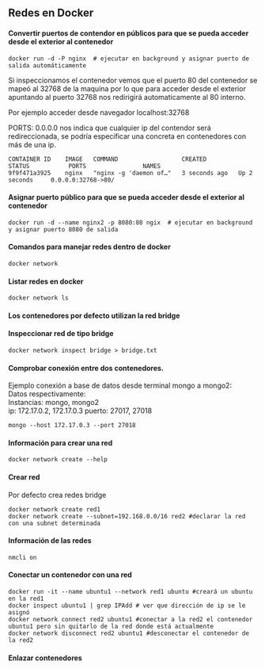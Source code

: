 ## Redes en Docker  

#### Convertir puertos de contendor en públicos para que se pueda acceder desde el exterior al contenedor  
```
docker run -d -P nginx  # ejecutar en background y asignar puerto de salida automáticamente
```
Si inspeccionamos el contenedor vemos que el puerto 80 del contenedor se mapeó al 32768 de la maquina por lo que para acceder desde el  exterior apuntando al puerto 32768 nos redirigirá automaticamente al 80 interno. 

Por ejemplo acceder desde navegador localhost:32768  

PORTS: 0.0.0.0 nos indica que cualquier ip del contendor será redireccionada, se podría especificar una concreta en contenedores con más de una ip.  
```
CONTAINER ID    IMAGE   COMMAND                  CREATED         STATUS           PORTS                NAMES  
9f9f471a3925    nginx   "nginx -g 'daemon of…"   3 seconds ago   Up 2 seconds     0.0.0.0:32768->80/  
```
#### Asignar puerto público para que se pueda acceder desde el exterior al contenedor  
```
docker run -d --name nginx2 -p 8080:80 ngix  # ejecutar en background y asignar puerto 8080 de salida
```
#### Comandos para manejar redes dentro de docker
```
docker network
```
#### Listar redes en docker
```
docker network ls
```

#### Los contenedores por defecto utilizan la red bridge

#### Inspeccionar red de tipo bridge
```
docker network inspect bridge > bridge.txt
```

#### Comprobar conexión entre dos contenedores.
Ejemplo conexión a base de datos desde terminal mongo a mongo2:   
Datos respectivamente:  
Instancias: mongo, mongo2  
ip: 172.17.0.2, 172.17.0.3
puerto: 27017, 27018
```
mongo --host 172.17.0.3 --port 27018
```
#### Información para crear una red
```
docker network create --help
```
#### Crear red
Por defecto crea redes bridge  
```
docker network create red1
docker network create --subnet=192.168.0.0/16 red2 #declarar la red con una subnet determinada 
```
#### Información de las redes
```
nmcli on
```
#### Conectar un contenedor con una red
```
docker run -it --name ubuntu1 --network red1 ubuntu #creará un ubuntu en la red1
docker inspect ubuntu1 | grep IPAdd # ver que dirección de ip se le asignó
docker network connect red2 ubuntu1 #conectar a la red2 el contenedor ubuntu1 pero sin quitarlo de la red donde está actualmente
docker network disconnect red2 ubuntu1 #desconectar el contenedor de la red2
```
#### Enlazar contenedores
